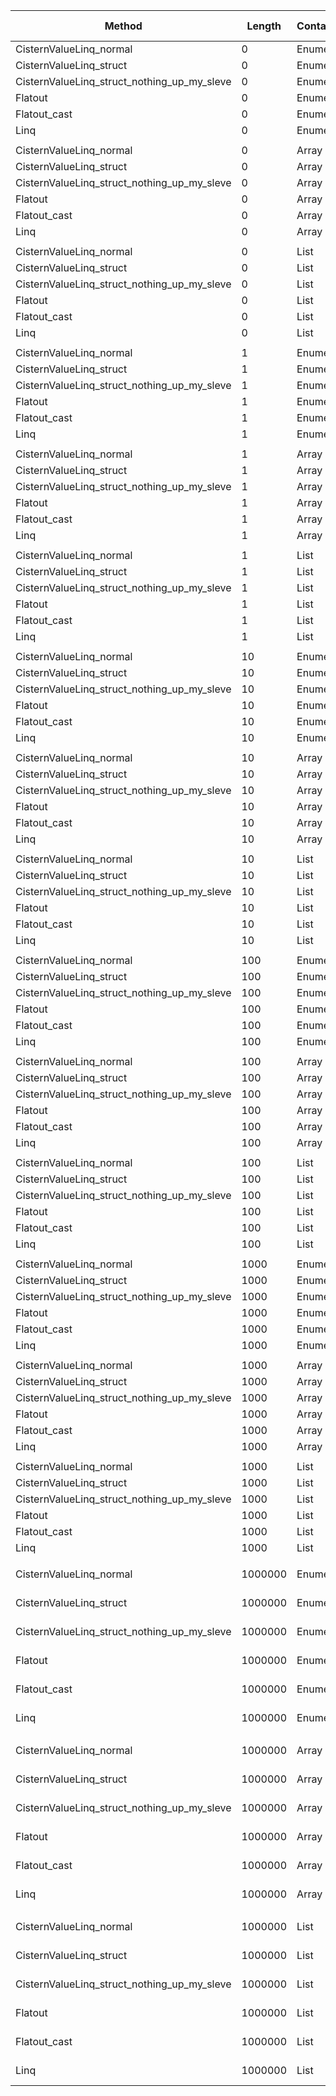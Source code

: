 ﻿|                                      Method |  Length | ContainerType |              Mean |           Error |          StdDev |            Median | Ratio | RatioSD |  Gen 0 | Gen 1 | Gen 2 | Allocated |
|-------------------------------------------- |-------- |-------------- |------------------:|----------------:|----------------:|------------------:|------:|--------:|-------:|------:|------:|----------:|
|                     CisternValueLinq_normal |       0 |    Enumerable |        109.283 ns |       0.3724 ns |       0.3483 ns |        109.283 ns |  2.65 |    0.02 | 0.0095 |     - |     - |      40 B |
|                     CisternValueLinq_struct |       0 |    Enumerable |        128.908 ns |       0.7275 ns |       0.6449 ns |        128.857 ns |  3.13 |    0.02 | 0.0095 |     - |     - |      40 B |
| CisternValueLinq_struct_nothing_up_my_sleve |       0 |    Enumerable |        407.527 ns |       1.8744 ns |       1.6616 ns |        407.048 ns |  9.88 |    0.06 | 0.0362 |     - |     - |     152 B |
|                                     Flatout |       0 |    Enumerable |         29.420 ns |       0.2155 ns |       0.2016 ns |         29.402 ns |  0.71 |    0.00 | 0.0095 |     - |     - |      40 B |
|                                Flatout_cast |       0 |    Enumerable |         41.264 ns |       0.3031 ns |       0.2531 ns |         41.184 ns |  1.00 |    0.00 | 0.0095 |     - |     - |      40 B |
|                                        Linq |       0 |    Enumerable |        150.448 ns |       0.8948 ns |       0.7932 ns |        150.202 ns |  3.65 |    0.02 | 0.0381 |     - |     - |     160 B |
|                                             |         |               |                   |                 |                 |                   |       |         |        |       |       |           |
|                     CisternValueLinq_normal |       0 |         Array |         80.288 ns |       0.6171 ns |       0.5773 ns |         80.494 ns |  8.95 |    0.27 |      - |     - |     - |         - |
|                     CisternValueLinq_struct |       0 |         Array |         95.543 ns |       0.7844 ns |       0.7337 ns |         95.579 ns | 10.65 |    0.32 |      - |     - |     - |         - |
| CisternValueLinq_struct_nothing_up_my_sleve |       0 |         Array |        375.519 ns |       6.2044 ns |       5.8036 ns |        375.584 ns | 41.87 |    1.61 | 0.0286 |     - |     - |     120 B |
|                                     Flatout |       0 |         Array |         10.760 ns |       0.2583 ns |       0.3448 ns |         10.866 ns |  1.19 |    0.06 |      - |     - |     - |         - |
|                                Flatout_cast |       0 |         Array |          8.954 ns |       0.2278 ns |       0.4705 ns |          9.141 ns |  1.00 |    0.00 |      - |     - |     - |         - |
|                                        Linq |       0 |         Array |         55.614 ns |       1.1073 ns |       1.1848 ns |         56.069 ns |  6.21 |    0.29 |      - |     - |     - |         - |
|                                             |         |               |                   |                 |                 |                   |       |         |        |       |       |           |
|                     CisternValueLinq_normal |       0 |          List |         76.095 ns |       1.5468 ns |       2.1684 ns |         76.656 ns |  6.47 |    0.31 |      - |     - |     - |         - |
|                     CisternValueLinq_struct |       0 |          List |         96.529 ns |       1.8795 ns |       1.9301 ns |         96.920 ns |  8.07 |    0.38 |      - |     - |     - |         - |
| CisternValueLinq_struct_nothing_up_my_sleve |       0 |          List |        415.824 ns |       8.0484 ns |       9.8842 ns |        414.332 ns | 35.09 |    1.77 | 0.0324 |     - |     - |     136 B |
|                                     Flatout |       0 |          List |         31.975 ns |       0.7034 ns |       0.9390 ns |         31.989 ns |  2.71 |    0.16 | 0.0095 |     - |     - |      40 B |
|                                Flatout_cast |       0 |          List |         11.765 ns |       0.2792 ns |       0.5174 ns |         11.821 ns |  1.00 |    0.00 |      - |     - |     - |         - |
|                                        Linq |       0 |          List |        136.831 ns |       2.5996 ns |       2.5532 ns |        137.372 ns | 11.36 |    0.38 | 0.0362 |     - |     - |     152 B |
|                                             |         |               |                   |                 |                 |                   |       |         |        |       |       |           |
|                     CisternValueLinq_normal |       1 |    Enumerable |        129.130 ns |       2.5666 ns |       3.6810 ns |        128.653 ns |  2.37 |    0.10 | 0.0095 |     - |     - |      40 B |
|                     CisternValueLinq_struct |       1 |    Enumerable |        140.473 ns |       2.7254 ns |       3.1386 ns |        141.350 ns |  2.56 |    0.09 | 0.0095 |     - |     - |      40 B |
| CisternValueLinq_struct_nothing_up_my_sleve |       1 |    Enumerable |        412.822 ns |       8.1768 ns |      11.9854 ns |        416.268 ns |  7.52 |    0.27 | 0.0362 |     - |     - |     152 B |
|                                     Flatout |       1 |    Enumerable |         39.397 ns |       0.7399 ns |       0.6921 ns |         39.504 ns |  0.72 |    0.02 | 0.0095 |     - |     - |      40 B |
|                                Flatout_cast |       1 |    Enumerable |         54.958 ns |       1.1467 ns |       1.2746 ns |         55.318 ns |  1.00 |    0.00 | 0.0095 |     - |     - |      40 B |
|                                        Linq |       1 |    Enumerable |        191.818 ns |       3.8108 ns |       5.9329 ns |        193.963 ns |  3.50 |    0.15 | 0.0381 |     - |     - |     160 B |
|                                             |         |               |                   |                 |                 |                   |       |         |        |       |       |           |
|                     CisternValueLinq_normal |       1 |         Array |         87.866 ns |       1.7622 ns |       1.9587 ns |         88.280 ns |  9.13 |    0.47 |      - |     - |     - |         - |
|                     CisternValueLinq_struct |       1 |         Array |         99.595 ns |       1.6469 ns |       1.5405 ns |        100.395 ns | 10.28 |    0.59 |      - |     - |     - |         - |
| CisternValueLinq_struct_nothing_up_my_sleve |       1 |         Array |        379.701 ns |       7.3724 ns |       7.5709 ns |        381.672 ns | 39.27 |    2.18 | 0.0286 |     - |     - |     120 B |
|                                     Flatout |       1 |         Array |         26.428 ns |       0.5717 ns |       0.9069 ns |         26.567 ns |  2.71 |    0.17 | 0.0076 |     - |     - |      32 B |
|                                Flatout_cast |       1 |         Array |          9.805 ns |       0.2425 ns |       0.4373 ns |          9.941 ns |  1.00 |    0.00 |      - |     - |     - |         - |
|                                        Linq |       1 |         Array |        128.372 ns |       2.5418 ns |       3.4792 ns |        129.659 ns | 13.19 |    0.51 | 0.0248 |     - |     - |     104 B |
|                                             |         |               |                   |                 |                 |                   |       |         |        |       |       |           |
|                     CisternValueLinq_normal |       1 |          List |         86.144 ns |       1.7429 ns |       1.9373 ns |         87.160 ns |  5.43 |    0.22 |      - |     - |     - |         - |
|                     CisternValueLinq_struct |       1 |          List |         98.627 ns |       1.7906 ns |       1.6749 ns |         99.378 ns |  6.16 |    0.13 |      - |     - |     - |         - |
| CisternValueLinq_struct_nothing_up_my_sleve |       1 |          List |        465.624 ns |       7.3591 ns |       6.8837 ns |        466.649 ns | 29.08 |    0.54 | 0.0324 |     - |     - |     136 B |
|                                     Flatout |       1 |          List |         44.762 ns |       0.9595 ns |       0.9424 ns |         45.137 ns |  2.82 |    0.11 | 0.0095 |     - |     - |      40 B |
|                                Flatout_cast |       1 |          List |         15.901 ns |       0.3537 ns |       0.4211 ns |         16.053 ns |  1.00 |    0.00 |      - |     - |     - |         - |
|                                        Linq |       1 |          List |        155.336 ns |       2.9350 ns |       2.7454 ns |        156.604 ns |  9.70 |    0.18 | 0.0362 |     - |     - |     152 B |
|                                             |         |               |                   |                 |                 |                   |       |         |        |       |       |           |
|                     CisternValueLinq_normal |      10 |    Enumerable |        294.993 ns |       5.7628 ns |       7.2881 ns |        298.759 ns |  1.68 |    0.06 | 0.0095 |     - |     - |      40 B |
|                     CisternValueLinq_struct |      10 |    Enumerable |        221.756 ns |       3.5999 ns |       3.3673 ns |        223.108 ns |  1.26 |    0.05 | 0.0095 |     - |     - |      40 B |
| CisternValueLinq_struct_nothing_up_my_sleve |      10 |    Enumerable |        541.094 ns |      10.6929 ns |      14.9900 ns |        541.913 ns |  3.10 |    0.13 | 0.0362 |     - |     - |     152 B |
|                                     Flatout |      10 |    Enumerable |        115.992 ns |       2.3010 ns |       3.3728 ns |        117.429 ns |  0.66 |    0.03 | 0.0095 |     - |     - |      40 B |
|                                Flatout_cast |      10 |    Enumerable |        174.805 ns |       3.5461 ns |       5.0858 ns |        174.169 ns |  1.00 |    0.00 | 0.0095 |     - |     - |      40 B |
|                                        Linq |      10 |    Enumerable |        326.075 ns |       6.4215 ns |       9.0020 ns |        329.967 ns |  1.87 |    0.07 | 0.0381 |     - |     - |     160 B |
|                                             |         |               |                   |                 |                 |                   |       |         |        |       |       |           |
|                     CisternValueLinq_normal |      10 |         Array |        155.652 ns |       3.1504 ns |       4.3124 ns |        156.211 ns |  7.25 |    0.28 |      - |     - |     - |         - |
|                     CisternValueLinq_struct |      10 |         Array |        113.843 ns |       2.1180 ns |       1.8775 ns |        113.677 ns |  5.31 |    0.25 |      - |     - |     - |         - |
| CisternValueLinq_struct_nothing_up_my_sleve |      10 |         Array |        456.084 ns |       8.8938 ns |      11.5645 ns |        459.662 ns | 21.27 |    1.08 | 0.0286 |     - |     - |     120 B |
|                                     Flatout |      10 |         Array |         89.369 ns |       1.7829 ns |       2.7758 ns |         90.387 ns |  4.17 |    0.19 | 0.0076 |     - |     - |      32 B |
|                                Flatout_cast |      10 |         Array |         21.473 ns |       0.4776 ns |       0.7293 ns |         21.833 ns |  1.00 |    0.00 |      - |     - |     - |         - |
|                                        Linq |      10 |         Array |        193.261 ns |       3.8053 ns |       5.2087 ns |        195.432 ns |  9.01 |    0.46 | 0.0248 |     - |     - |     104 B |
|                                             |         |               |                   |                 |                 |                   |       |         |        |       |       |           |
|                     CisternValueLinq_normal |      10 |          List |        164.871 ns |       2.4898 ns |       2.3290 ns |        165.636 ns |  2.94 |    0.13 |      - |     - |     - |         - |
|                     CisternValueLinq_struct |      10 |          List |        119.081 ns |       2.1295 ns |       1.9920 ns |        119.415 ns |  2.13 |    0.09 |      - |     - |     - |         - |
| CisternValueLinq_struct_nothing_up_my_sleve |      10 |          List |        546.975 ns |      10.2531 ns |       9.5908 ns |        550.804 ns |  9.77 |    0.44 | 0.0324 |     - |     - |     136 B |
|                                     Flatout |      10 |          List |        164.458 ns |       3.3407 ns |       3.2810 ns |        164.319 ns |  2.93 |    0.11 | 0.0095 |     - |     - |      40 B |
|                                Flatout_cast |      10 |          List |         56.174 ns |       1.1609 ns |       2.0025 ns |         56.878 ns |  1.00 |    0.00 |      - |     - |     - |         - |
|                                        Linq |      10 |          List |        264.784 ns |       5.2467 ns |       5.1530 ns |        266.975 ns |  4.72 |    0.19 | 0.0362 |     - |     - |     152 B |
|                                             |         |               |                   |                 |                 |                   |       |         |        |       |       |           |
|                     CisternValueLinq_normal |     100 |    Enumerable |      1,592.372 ns |      29.3650 ns |      52.1963 ns |      1,607.449 ns |  1.19 |    0.04 | 0.0095 |     - |     - |      40 B |
|                     CisternValueLinq_struct |     100 |    Enumerable |      1,006.947 ns |      19.8207 ns |      33.1160 ns |      1,020.158 ns |  0.76 |    0.03 | 0.0095 |     - |     - |      40 B |
| CisternValueLinq_struct_nothing_up_my_sleve |     100 |    Enumerable |      1,850.653 ns |      36.9064 ns |      57.4588 ns |      1,879.273 ns |  1.40 |    0.05 | 0.0343 |     - |     - |     152 B |
|                                     Flatout |     100 |    Enumerable |        860.434 ns |      17.2486 ns |      31.1028 ns |        876.658 ns |  0.65 |    0.02 | 0.0095 |     - |     - |      40 B |
|                                Flatout_cast |     100 |    Enumerable |      1,328.444 ns |      19.8564 ns |      18.5737 ns |      1,335.733 ns |  1.00 |    0.00 | 0.0095 |     - |     - |      40 B |
|                                        Linq |     100 |    Enumerable |      1,636.287 ns |      32.6256 ns |      56.2775 ns |      1,645.045 ns |  1.24 |    0.04 | 0.0381 |     - |     - |     160 B |
|                                             |         |               |                   |                 |                 |                   |       |         |        |       |       |           |
|                     CisternValueLinq_normal |     100 |         Array |        835.137 ns |      16.3513 ns |      25.4571 ns |        847.322 ns |  6.58 |    0.22 |      - |     - |     - |         - |
|                     CisternValueLinq_struct |     100 |         Array |        232.369 ns |       4.1847 ns |       3.9144 ns |        233.129 ns |  1.84 |    0.04 |      - |     - |     - |         - |
| CisternValueLinq_struct_nothing_up_my_sleve |     100 |         Array |      1,113.644 ns |      21.9739 ns |      28.5723 ns |      1,117.980 ns |  8.76 |    0.25 | 0.0286 |     - |     - |     120 B |
|                                     Flatout |     100 |         Array |      1,087.068 ns |      13.7194 ns |      12.8331 ns |      1,091.405 ns |  8.62 |    0.08 | 0.0076 |     - |     - |      32 B |
|                                Flatout_cast |     100 |         Array |        126.101 ns |       1.6830 ns |       1.5743 ns |        127.036 ns |  1.00 |    0.00 |      - |     - |     - |         - |
|                                        Linq |     100 |         Array |        901.222 ns |      17.8514 ns |      35.2369 ns |        904.360 ns |  7.24 |    0.36 | 0.0248 |     - |     - |     104 B |
|                                             |         |               |                   |                 |                 |                   |       |         |        |       |       |           |
|                     CisternValueLinq_normal |     100 |          List |        914.875 ns |      12.7312 ns |      11.9088 ns |        918.236 ns |  1.97 |    0.07 |      - |     - |     - |         - |
|                     CisternValueLinq_struct |     100 |          List |        348.109 ns |       3.0368 ns |       2.8406 ns |        348.537 ns |  0.75 |    0.03 |      - |     - |     - |         - |
| CisternValueLinq_struct_nothing_up_my_sleve |     100 |          List |      1,510.693 ns |      29.9085 ns |      27.9765 ns |      1,517.006 ns |  3.25 |    0.11 | 0.0324 |     - |     - |     136 B |
|                                     Flatout |     100 |          List |      1,344.659 ns |      25.7841 ns |      24.1185 ns |      1,348.077 ns |  2.89 |    0.07 | 0.0095 |     - |     - |      40 B |
|                                Flatout_cast |     100 |          List |        469.220 ns |       9.1865 ns |      13.7499 ns |        475.491 ns |  1.00 |    0.00 |      - |     - |     - |         - |
|                                        Linq |     100 |          List |      1,260.672 ns |      24.8149 ns |      29.5404 ns |      1,271.722 ns |  2.69 |    0.11 | 0.0362 |     - |     - |     152 B |
|                                             |         |               |                   |                 |                 |                   |       |         |        |       |       |           |
|                     CisternValueLinq_normal |    1000 |    Enumerable |     14,674.999 ns |     292.7496 ns |     390.8123 ns |     14,889.644 ns |  1.14 |    0.05 |      - |     - |     - |      40 B |
|                     CisternValueLinq_struct |    1000 |    Enumerable |      8,781.196 ns |     169.3705 ns |     201.6235 ns |      8,864.923 ns |  0.68 |    0.03 |      - |     - |     - |      40 B |
| CisternValueLinq_struct_nothing_up_my_sleve |    1000 |    Enumerable |     14,713.186 ns |     289.7728 ns |     376.7865 ns |     14,877.522 ns |  1.14 |    0.04 | 0.0305 |     - |     - |     152 B |
|                                     Flatout |    1000 |    Enumerable |      8,250.623 ns |     164.2458 ns |     287.6632 ns |      8,407.167 ns |  0.64 |    0.03 |      - |     - |     - |      40 B |
|                                Flatout_cast |    1000 |    Enumerable |     12,905.086 ns |     232.0296 ns |     293.4432 ns |     12,914.560 ns |  1.00 |    0.00 |      - |     - |     - |      40 B |
|                                        Linq |    1000 |    Enumerable |     14,970.785 ns |     295.1900 ns |     423.3527 ns |     15,211.729 ns |  1.16 |    0.05 | 0.0305 |     - |     - |     160 B |
|                                             |         |               |                   |                 |                 |                   |       |         |        |       |       |           |
|                     CisternValueLinq_normal |    1000 |         Array |      7,627.722 ns |     149.1912 ns |     232.2728 ns |      7,721.386 ns |  6.96 |    0.24 |      - |     - |     - |         - |
|                     CisternValueLinq_struct |    1000 |         Array |      1,251.999 ns |      23.8680 ns |      25.5385 ns |      1,266.115 ns |  1.16 |    0.03 |      - |     - |     - |         - |
| CisternValueLinq_struct_nothing_up_my_sleve |    1000 |         Array |      7,231.858 ns |     144.6159 ns |     177.6013 ns |      7,300.454 ns |  6.67 |    0.15 | 0.0229 |     - |     - |     120 B |
|                                     Flatout |    1000 |         Array |     10,455.872 ns |     200.6780 ns |     214.7232 ns |     10,427.617 ns |  9.69 |    0.24 |      - |     - |     - |      32 B |
|                                Flatout_cast |    1000 |         Array |      1,081.667 ns |      10.4877 ns |       9.8102 ns |      1,083.043 ns |  1.00 |    0.00 |      - |     - |     - |         - |
|                                        Linq |    1000 |         Array |      7,734.530 ns |     151.6402 ns |     249.1493 ns |      7,805.345 ns |  7.20 |    0.23 | 0.0153 |     - |     - |     104 B |
|                                             |         |               |                   |                 |                 |                   |       |         |        |       |       |           |
|                     CisternValueLinq_normal |    1000 |          List |      8,373.670 ns |     163.2624 ns |     234.1461 ns |      8,424.355 ns |  1.85 |    0.08 |      - |     - |     - |         - |
|                     CisternValueLinq_struct |    1000 |          List |      2,535.772 ns |      24.4295 ns |      22.8514 ns |      2,540.403 ns |  0.56 |    0.02 |      - |     - |     - |         - |
| CisternValueLinq_struct_nothing_up_my_sleve |    1000 |          List |     11,193.053 ns |     214.5881 ns |     200.7258 ns |     11,258.226 ns |  2.48 |    0.10 | 0.0305 |     - |     - |     136 B |
|                                     Flatout |    1000 |          List |     12,985.884 ns |     228.2848 ns |     213.5378 ns |     13,023.153 ns |  2.87 |    0.13 |      - |     - |     - |      40 B |
|                                Flatout_cast |    1000 |          List |      4,514.099 ns |      87.9458 ns |     156.3235 ns |      4,577.727 ns |  1.00 |    0.00 |      - |     - |     - |         - |
|                                        Linq |    1000 |          List |     10,936.449 ns |     213.3502 ns |     305.9805 ns |     10,979.332 ns |  2.42 |    0.11 | 0.0305 |     - |     - |     152 B |
|                                             |         |               |                   |                 |                 |                   |       |         |        |       |       |           |
|                     CisternValueLinq_normal | 1000000 |    Enumerable | 14,616,859.375 ns | 281,195.5580 ns | 323,825.2228 ns | 14,781,428.906 ns |  1.16 |    0.04 |      - |     - |     - |      40 B |
|                     CisternValueLinq_struct | 1000000 |    Enumerable |  8,623,289.844 ns | 169,752.8830 ns | 232,359.6623 ns |  8,705,866.406 ns |  0.68 |    0.03 |      - |     - |     - |      40 B |
| CisternValueLinq_struct_nothing_up_my_sleve | 1000000 |    Enumerable | 14,183,619.284 ns | 281,281.6908 ns | 507,208.9098 ns | 14,403,640.625 ns |  1.12 |    0.04 |      - |     - |     - |     152 B |
|                                     Flatout | 1000000 |    Enumerable |  9,764,072.483 ns | 194,417.8014 ns | 208,024.8693 ns |  9,838,786.719 ns |  0.77 |    0.02 |      - |     - |     - |      40 B |
|                                Flatout_cast | 1000000 |    Enumerable | 12,653,845.020 ns | 241,885.9587 ns | 237,564.3545 ns | 12,774,317.188 ns |  1.00 |    0.00 |      - |     - |     - |      62 B |
|                                        Linq | 1000000 |    Enumerable | 14,713,110.846 ns | 285,128.5667 ns | 460,429.4870 ns | 14,910,554.688 ns |  1.16 |    0.04 |      - |     - |     - |     160 B |
|                                             |         |               |                   |                 |                 |                   |       |         |        |       |       |           |
|                     CisternValueLinq_normal | 1000000 |         Array |  7,985,384.005 ns | 158,910.8564 ns | 176,628.9958 ns |  8,037,476.562 ns |  6.43 |    0.19 |      - |     - |     - |         - |
|                     CisternValueLinq_struct | 1000000 |         Array |  1,433,677.305 ns |  15,996.9664 ns |  14,963.5723 ns |  1,440,810.156 ns |  1.16 |    0.03 |      - |     - |     - |       3 B |
| CisternValueLinq_struct_nothing_up_my_sleve | 1000000 |         Array |  6,881,185.066 ns | 134,250.4966 ns | 183,763.5951 ns |  6,927,296.875 ns |  5.52 |    0.17 |      - |     - |     - |     120 B |
|                                     Flatout | 1000000 |         Array | 10,543,342.090 ns | 201,332.1774 ns | 197,735.1188 ns | 10,654,575.000 ns |  8.49 |    0.31 |      - |     - |     - |      41 B |
|                                Flatout_cast | 1000000 |         Array |  1,243,327.128 ns |  23,637.3737 ns |  26,272.8783 ns |  1,247,965.234 ns |  1.00 |    0.00 |      - |     - |     - |      29 B |
|                                        Linq | 1000000 |         Array |  7,775,604.883 ns | 152,863.5379 ns | 271,714.7833 ns |  7,830,776.562 ns |  6.27 |    0.26 |      - |     - |     - |     104 B |
|                                             |         |               |                   |                 |                 |                   |       |         |        |       |       |           |
|                     CisternValueLinq_normal | 1000000 |          List |  8,000,787.121 ns | 156,062.8383 ns | 247,532.1996 ns |  8,142,942.188 ns |  1.78 |    0.09 |      - |     - |     - |         - |
|                     CisternValueLinq_struct | 1000000 |          List |  2,499,888.516 ns |  34,031.6990 ns |  31,833.2723 ns |  2,506,391.797 ns |  0.55 |    0.02 |      - |     - |     - |       5 B |
| CisternValueLinq_struct_nothing_up_my_sleve | 1000000 |          List | 11,337,490.729 ns | 137,397.0437 ns | 128,521.2799 ns | 11,333,651.562 ns |  2.51 |    0.08 |      - |     - |     - |     157 B |
|                                     Flatout | 1000000 |          List | 13,003,675.625 ns | 227,425.9555 ns | 212,734.3798 ns | 13,012,501.562 ns |  2.88 |    0.11 |      - |     - |     - |      60 B |
|                                Flatout_cast | 1000000 |          List |  4,512,212.261 ns |  89,692.3999 ns | 149,855.8513 ns |  4,578,497.266 ns |  1.00 |    0.00 |      - |     - |     - |         - |
|                                        Linq | 1000000 |          List | 11,146,497.418 ns | 213,851.8090 ns | 270,454.0658 ns | 11,219,384.375 ns |  2.46 |    0.10 |      - |     - |     - |     152 B |